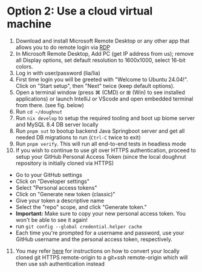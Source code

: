 # Option 2: Use a cloud virtual machine

1. Download and install Microsoft Remote Desktop or any other app that allows you to do remote login via [RDP](https://en.wikipedia.org/wiki/Remote_Desktop_Protocol)  
2. In Microsoft Remote Desktop, Add PC (get IP address from us); remove all Display options, set default resolution to 1600x1000, select 16-bit colors.
3. Log in with user/password (lia/lia)
4. First time login you will be greeted with "Welcome to Ubuntu 24.04!". Click on "Start setup", then "Next" twice (keep default options).
5. Open a terminal window (press ⌘ (CMD) or ⊞ (Win) to see installed applications) or launch IntelliJ or VScode and open embedded terminal from there. (see fig. below)
6. Run `cd ~/doughnut`
7. Run `nix develop` to setup the required tooling and boot up biome server and MySQL 8.4 DB server locally
8. Run `pnpm sut` to bootup backend Java Springboot server and get all needed DB migrations to run (`Ctrl-C` twice to exit)
9. Run `pnpm verify`. This will run all end-to-end tests in headless mode
10. If you wish to continue to use git over HTTPS authentication, proceed to setup your GitHub Personal Access Token (since the local doughnut repository is initially cloned via HTTPS)
- Go to your GitHub settings
- Click on "Developer settings"
- Select "Personal access tokens"
- Click on "Generate new token (classic)"
- Give your token a descriptive name
- Select the "repo" scope, and click "Generate token."
- **Important:** Make sure to copy your new personal access token. You won't be able to see it again!
- run `git config --global credential.helper cache`
- Each time you're prompted for a username and password, use your GitHub username and the personal access token, respectively.
11. You may refer [here](./git+https_to_git+ssh_doughnut_repo_auth.md) for instructions on how to convert your locally cloned git HTTPS remote-origin to a git+ssh remote-origin which will then use ssh authentication instead
